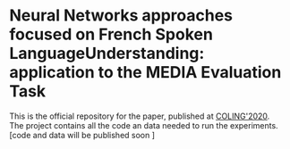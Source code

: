 # Neural Networks approaches focused on French Spoken LanguageUnderstanding: application to the MEDIA Evaluation Task
This is the official repository for the paper, published at [COLING'2020](https://coling2020.org/).  
The project contains all the code an data needed to run the experiments. [code and data will be published soon ]
